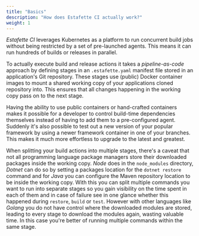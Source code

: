 ```yaml
---
title: "Basics"
description: "How does Estafette CI actually work?"
weight: 1
---
```


_Estafette CI_ leverages Kubernetes as a platform to run concurrent build jobs without being restricted by a set of pre-launched agents. This means it can run hundreds of builds or releases in parallel.

To actually execute build and release actions it takes a _pipeline-as-code_ approach by defining stages in an `.estafette.yaml` manifest file stored in an application's Git repository. These stages use (public) Docker container images to mount a shared working copy of your applications cloned repository into. This ensures that all changes happening in the working copy pass on to the next stage.

Having the ability to use public containers or hand-crafted containers makes it possible for a developer to control build-time dependencies themselves instead of having to add them to a pre-configured agent. Suddenly it's also possible to test out a new version of your popular framework by using a newer framework container in one of your branches. This makes it much more effortless to upgrade to the latest and greatest.

When splitting your build actions into multiple stages, there's a caveat that not all programming language package managers store their downloaded packages inside the working copy. _Node_ does in the `node_modules` directory, _Dotnet_ can do so by setting a packages location for the `dotnet restore` command and for _Java_ you can configure the Maven repository location to be inside the working copy. With this you can split multiple commands you want to run into separate stages so you gain visibility on the time spent in each of them and in case of failure see in one glance whether this happened during `restore`, `build` or `test`. However with other languages like _Golang_ you do not have control where the downloaded modules are stored, leading to every stage to download the modules again, wasting valuable time. In this case you're better of running multiple commands within the same stage.